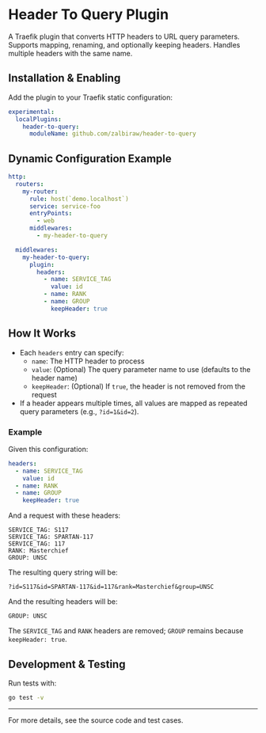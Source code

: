 # Header To Query Plugin

A Traefik plugin that converts HTTP headers to URL query parameters. Supports mapping, renaming, and optionally keeping headers. Handles multiple headers with the same name.

## Installation & Enabling

Add the plugin to your Traefik static configuration:

```yaml
experimental:
  localPlugins:
    header-to-query:
      moduleName: github.com/zalbiraw/header-to-query
```

## Dynamic Configuration Example

```yaml
http:
  routers:
    my-router:
      rule: host(`demo.localhost`)
      service: service-foo
      entryPoints:
        - web
      middlewares:
        - my-header-to-query

  middlewares:
    my-header-to-query:
      plugin:
        headers:
          - name: SERVICE_TAG
            value: id
          - name: RANK
          - name: GROUP
            keepHeader: true
```

## How It Works

- Each `headers` entry can specify:
  - `name`: The HTTP header to process
  - `value`: (Optional) The query parameter name to use (defaults to the header name)
  - `keepHeader`: (Optional) If `true`, the header is not removed from the request
- If a header appears multiple times, all values are mapped as repeated query parameters (e.g., `?id=1&id=2`).

### Example

Given this configuration:

```yaml
headers:
  - name: SERVICE_TAG
    value: id
  - name: RANK
  - name: GROUP
    keepHeader: true
```

And a request with these headers:

```
SERVICE_TAG: S117
SERVICE_TAG: SPARTAN-117
SERVICE_TAG: 117
RANK: Masterchief
GROUP: UNSC
```

The resulting query string will be:

```
?id=S117&id=SPARTAN-117&id=117&rank=Masterchief&group=UNSC
```

And the resulting headers will be:

```
GROUP: UNSC
```

The `SERVICE_TAG` and `RANK` headers are removed; `GROUP` remains because `keepHeader: true`.

## Development & Testing

Run tests with:

```sh
go test -v
```

---

For more details, see the source code and test cases.
